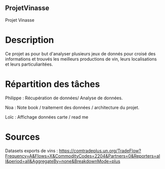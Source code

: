 ## ProjetVinasse
Projet Vinasse

# Description
Ce projet as pour but d'analyser plusieurs jeux de donnés pour croisé des informations et 
trouvés les meilleurs productions de vin, leurs localisations et leurs particuliaritées.

# Répartition des tâches

Philippe : Récupération de données/ Analyse de données.

Noa : Note book / traitement des données / architecture du projet.

Loïc : Affichage données carte / read me

# Sources

Datasets exports de vins : https://comtradeplus.un.org/TradeFlow?Frequency=A&Flows=X&CommodityCodes=2204&Partners=0&Reporters=all&period=all&AggregateBy=none&BreakdownMode=plus